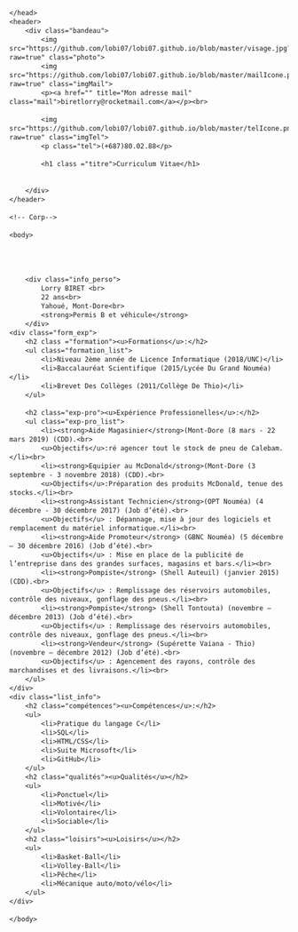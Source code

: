 <!Doctype html>
<html lang="fr">
	<head>
		<title>Curriculum_Vitae</title>
		<meta name="keywords" content=" Biret, CV lorry"/>
		<meta name="description" content="Curriculum_Vitae"/>
		<meta charset="utf-8">
		<link href= "style_cv.css" rel="stylesheet">


	</head>
	<header>
		<div class="bandeau">
			<img src="https://github.com/lobi07/lobi07.github.io/blob/master/visage.jpg?raw=true" class="photo">
			<img src="https://github.com/lobi07/lobi07.github.io/blob/master/mailIcone.png?raw=true" class="imgMail">
			<p><a href="" title="Mon adresse mail" class="mail">biretlorry@rocketmail.com</a></p><br>

			<img src="https://github.com/lobi07/lobi07.github.io/blob/master/telIcone.png?raw=true" class="imgTel">
			<p class="tel">(+687)80.02.88</p>	

			<h1 class ="titre">Curriculum Vitae</h1>

			
		</div>
	</header>

	<!-- Corp-->

	<body>
		
	
		

		<div class="info_perso">
			Lorry BIRET <br>
			22 ans<br>
			Yahoué, Mont-Dore<br>
			<strong>Permis B et véhicule</strong>
		</div>
	<div class="form_exp">
		<h2 class ="formation"><u>Formations</u>:</h2>
		<ul class="formation_list">
			<li>Niveau 2ème année de Licence Informatique (2018/UNC)</li>
			<li>Baccalauréat Scientifique (2015/Lycée Du Grand Nouméa)</li>
			<li>Brevet Des Collèges (2011/Collège De Thio)</li>
		</ul>

		<h2 class="exp-pro"><u>Expérience Professionelles</u>:</h2>
		<ul class="exp-pro_list">
			<li><strong>Aide Magasinier</strong>(Mont-Dore (8 mars - 22 mars 2019) (CDD).<br>
			<u>Objectifs</u>:ré agencer tout le stock de pneu de Calebam.</li><br>
			<li><strong>Equipier au McDonald</strong>(Mont-Dore (3 septembre - 3 novembre 2018) (CDD).<br>
			<u>Objectifs</u>:Préparation des produits McDonald, tenue des stocks.</li><br>
			<li><strong>Assistant Technicien</strong>(OPT Nouméa) (4 décembre - 30 décembre 2017) (Job d’été).<br>
			<u>Objectifs</u> : Dépannage, mise à jour des logiciels et remplacement du matériel informatique.</li><br>
			<li><strong>Aide Promoteur</strong> (GBNC Nouméa) (5 décembre – 30 décembre 2016) (Job d’été).<br>
			<u>Objectifs</u> : Mise en place de la publicité de l’entreprise dans des grandes surfaces, magasins et bars.</li><br>
			<li><strong>Pompiste</strong> (Shell Auteuil) (janvier 2015) (CDD).<br>
			<u>Objectifs</u> : Remplissage des réservoirs automobiles, contrôle des niveaux, gonflage des pneus.</li><br>
			<li><strong>Pompiste</strong> (Shell Tontouta) (novembre – décembre 2013) (Job d’été).<br>
			<u>Objectifs</u> : Remplissage des réservoirs automobiles, contrôle des niveaux, gonflage des pneus.</li><br>
			<li><strong>Vendeur</strong> (Supérette Vaiana - Thio) (novembre – décembre 2012) (Job d’été).<br>
			<u>Objectifs</u> : Agencement des rayons, contrôle des marchandises et des livraisons.</li><br>
		</ul>
	</div>
	<div class="list_info">
		<h2 class="compétences"><u>Compétences</u>:</h2>
		<ul>
			<li>Pratique du langage C</li>
			<li>SQL</li>
			<li>HTML/CSS</li>
			<li>Suite Microsoft</li>
			<li>GitHub</li>
		</ul>
		<h2 class="qualités"><u>Qualités</u></h2>
		<ul>
			<li>Ponctuel</li>
			<li>Motivé</li>
			<li>Volontaire</li>
			<li>Sociable</li>
		</ul>
		<h2 class="loisirs"><u>Loisirs</u></h2>
		<ul>
			<li>Basket-Ball</li>
			<li>Volley-Ball</li>
			<li>Pêche</li>
			<li>Mécanique auto/moto/vélo</li>
		</ul>
	</div>

	</body>
	
</html>
